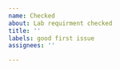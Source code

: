 ```yaml
---
name: Checked
about: Lab requirment checked
title: ''
labels: good first issue
assignees: ''

---
```



